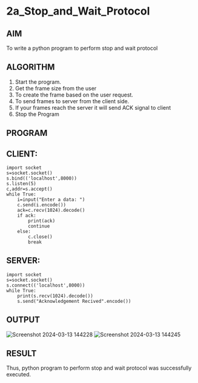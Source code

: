 # 2a_Stop_and_Wait_Protocol
## AIM 
To write a python program to perform stop and wait protocol
## ALGORITHM
1. Start the program.
2. Get the frame size from the user
3. To create the frame based on the user request.
4. To send frames to server from the client side.
5. If your frames reach the server it will send ACK signal to client
6. Stop the Program
## PROGRAM
## CLIENT:
```
import socket
s=socket.socket()
s.bind(('localhost',8000))
s.listen(5)
c,addr=s.accept()
while True:
    i=input("Enter a data: ")
    c.send(i.encode())
    ack=c.recv(1024).decode()
    if ack:
        print(ack)
        continue
    else:
        c.close()
        break
```
## SERVER:
```
import socket
s=socket.socket()
s.connect(('localhost',8000))
while True:
    print(s.recv(1024).decode())
    s.send("Acknowledgement Recived".encode())

```
## OUTPUT
![Screenshot 2024-03-13 144228](https://github.com/vthaanesh22/2a_Stop_and_Wait_Protocol/assets/139373686/26931778-718c-4683-81fe-aa023c5fe013)
![Screenshot 2024-03-13 144245](https://github.com/vthaanesh22/2a_Stop_and_Wait_Protocol/assets/139373686/60562a39-1fca-4af1-b01a-68ed11bdae58)



## RESULT
Thus, python program to perform stop and wait protocol was successfully executed.
